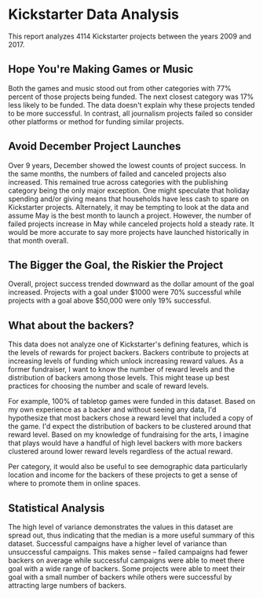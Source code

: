 # Kickstarter Data Analysis

This report analyzes 4114 Kickstarter projects between the years 2009 and 2017. 

## Hope You're Making Games or Music
Both the games and music stood out from other categories with 77% percent of those projects being funded. The next closest category was 17% less likely to be funded. The data doesn't explain why these projects tended to be more successful. In contrast, all journalism projects failed so consider other platforms or method for funding similar projects.

## Avoid December Project Launches
Over 9 years, December showed the lowest counts of project success. In the same months, the numbers of failed and canceled projects also increased. This remained true across categories with the publishing category being the only major exception. One might speculate that holiday spending and/or giving means that households have less cash to spare on Kickstarter projects. Alternately, it may be tempting to look at the data and assume May is the best month to launch a project. However, the number of failed projects increase in May while canceled projects hold a steady rate. It would be more accurate to say more projects have launched historically in that month overall. 

## The Bigger the Goal, the Riskier the Project
Overall, project success trended downward as the dollar amount of the goal increased. Projects with a goal under $1000 were 70% successful while projects with a goal above $50,000 were only 19% successful. 

## What about the backers?
This data does not analyze one of Kickstarter's defining features, which is the levels of rewards for project backers. Backers contribute to projects at increasing levels of funding which unlock increasing reward values. As a former fundraiser, I want to know the number of reward levels and the distribution of backers among those levels. This might tease up best practices for choosing the number and scale of reward levels. 

For example, 100% of tabletop games were funded in this dataset. Based on my own experience as a backer and without seeing any data, I'd hypothesize that most backers chose a reward level that included a copy of the game. I'd expect the distribution of backers to be clustered around that reward level. Based on my knowledge of fundraising for the arts, I imagine that plays would have a handful of high level backers with more backers clustered around lower reward levels regardless of the actual reward.

Per category, it would also be useful to see demographic data particularly location and income for the backers of these projects to get a sense of where to promote them in online spaces. 

## Statistical Analysis
The high level of variance demonstrates the values in this dataset are spread out, thus indicating that the median is a more useful summary of this dataset. Successful campaigns have a higher level of variance than unsuccessful campaigns. This makes sense – failed campaigns had fewer backers on average while successful campaigns were able to meet there goal with a wide range of backers. Some projects were able to meet their goal with a small number of backers while others were successful by attracting large numbers of backers. 
